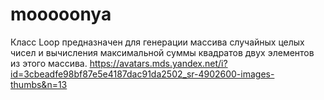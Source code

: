 # mooooonya
Класс Loop предназначен для генерации массива случайных целых чисел и вычисления максимальной суммы квадратов двух элементов из этого массива.
https://avatars.mds.yandex.net/i?id=3cbeadfe98bf87e5e4187dac91da2502_sr-4902600-images-thumbs&n=13
